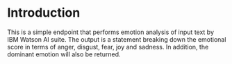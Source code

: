 # Introduction
This is a simple endpoint that performs emotion analysis of input text by IBM Watson AI suite. The output is a statement breaking down the emotional score in terms of anger, disgust, fear, joy and sadness. In addition, the dominant emotion will also be returned.